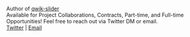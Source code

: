 Author of <a href="https://www.npmjs.com/package/qwik-slider">qwik-slider</a> 
<br/> 
Available for Project Collaborations, Contracts, Part-time, and Full-time Opportunities! Feel free to reach out via Twitter DM or email.
<br/>
<a href="twitter.com/amirsa_12">Twitter</a> |
<a href="mailto:amirhosseinpr184@gmail.com">Email</a>
